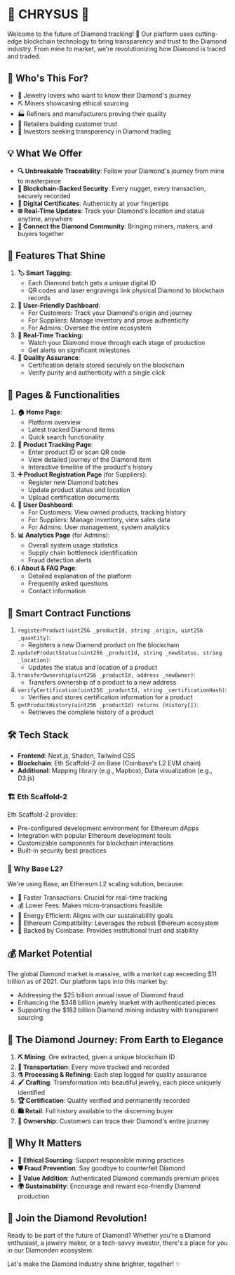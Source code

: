 🔱 CHRYSUS 🔱
=========================

Welcome to the future of Diamond tracking! 🚀 Our platform uses cutting-edge blockchain technology to bring transparency and trust to the Diamond industry. From mine to market, we're revolutionizing how Diamond is traced and traded.

🎯 Who's This For?
------------------

-   💍 Jewelry lovers who want to know their Diamond's journey
-   ⛏️ Miners showcasing ethical sourcing
-   🏭 Refiners and manufacturers proving their quality
-   🏪 Retailers building customer trust
-   💼 Investors seeking transparency in Diamond trading

💡 What We Offer
----------------

-   **🔍 Unbreakable Traceability**: Follow your Diamond's journey from mine to masterpiece
-   **🔐 Blockchain-Backed Security**: Every nugget, every transaction, securely recorded
-   **📜 Digital Certificates**: Authenticity at your fingertips
-   **🌐 Real-Time Updates**: Track your Diamond's location and status anytime, anywhere
-   **🤝 Connect the Diamond Community**: Bringing miners, makers, and buyers together

💪 Features That Shine
----------------------

1.  **🏷️ Smart Tagging**:
    -   Each Diamond batch gets a unique digital ID
    -   QR codes and laser engravings link physical Diamond to blockchain records
2.  **📱 User-Friendly Dashboard**:
    -   For Customers: Track your Diamond's origin and journey
    -   For Suppliers: Manage inventory and prove authenticity
    -   For Admins: Oversee the entire ecosystem
3.  **🔄 Real-Time Tracking**:
    -   Watch your Diamond move through each stage of production
    -   Get alerts on significant milestones
4.  **🏅 Quality Assurance**:
    -   Certification details stored securely on the blockchain
    -   Verify purity and authenticity with a single click

📄 Pages & Functionalities
--------------------------

1.  **🏠 Home Page**:
    -   Platform overview
    -   Latest tracked Diamond items
    -   Quick search functionality
2.  **🔎 Product Tracking Page**:
    -   Enter product ID or scan QR code
    -   View detailed journey of the Diamond item
    -   Interactive timeline of the product's history
3.  **➕ Product Registration Page** (for Suppliers):
    -   Register new Diamond batches
    -   Update product status and location
    -   Upload certification documents
4.  **👤 User Dashboard**:
    -   For Customers: View owned products, tracking history
    -   For Suppliers: Manage inventory, view sales data
    -   For Admins: User management, system analytics
5.  **📊 Analytics Page** (for Admins):
    -   Overall system usage statistics
    -   Supply chain bottleneck identification
    -   Fraud detection alerts
6.  **ℹ️ About & FAQ Page**:
    -   Detailed explanation of the platform
    -   Frequently asked questions
    -   Contact information

📜 Smart Contract Functions
---------------------------

1.  `registerProduct(uint256 _productId, string _origin, uint256 _quantity)`:
    -   Registers a new Diamond product on the blockchain
2.  `updateProductStatus(uint256 _productId, string _newStatus, string _location)`:
    -   Updates the status and location of a product
3.  `transferOwnership(uint256 _productId, address _newOwner)`:
    -   Transfers ownership of a product to a new address
4.  `verifyCertification(uint256 _productId, string _certificationHash)`:
    -   Verifies and stores certification information for a product
5.  `getProductHistory(uint256 _productId) returns (History[])`:
    -   Retrieves the complete history of a product

🛠️ Tech Stack
--------------

-   **Frontend**: Next.js, Shadcn, Tailwind CSS
-   **Blockchain**: Eth Scaffold-2 on Base (Coinbase's L2 EVM chain)
-   **Additional**: Mapping library (e.g., Mapbox), Data visualization (e.g., D3.js)

### 🏗️ Eth Scaffold-2

Eth Scaffold-2 provides:

-   Pre-configured development environment for Ethereum dApps
-   Integration with popular Ethereum development tools
-   Customizable components for blockchain interactions
-   Built-in security best practices

### 🚀 Why Base L2?

We're using Base, an Ethereum L2 scaling solution, because:

-   💨 Faster Transactions: Crucial for real-time tracking
-   💰 Lower Fees: Makes micro-transactions feasible
-   🌿 Energy Efficient: Aligns with our sustainability goals
-   🔗 Ethereum Compatibility: Leverages the robust Ethereum ecosystem
-   🏢 Backed by Coinbase: Provides institutional trust and stability

💰 Market Potential
-------------------

The global Diamond market is massive, with a market cap exceeding $11 trillion as of 2021. Our platform taps into this market by:

-   Addressing the $25 billion annual issue of Diamond fraud
-   Enhancing the $348 billion jewelry market with authenticated pieces
-   Supporting the $182 billion Diamond mining industry with transparent sourcing

🌟 The Diamond Journey: From Earth to Elegance
-------------------------------------------

1.  **⛏️ Mining**: Ore extracted, given a unique blockchain ID
2.  **🚚 Transportation**: Every move tracked and recorded
3.  **⚗️ Processing & Refining**: Each step logged for quality assurance
4.  **🖌️ Crafting**: Transformation into beautiful jewelry, each piece uniquely identified
5.  **🏆 Certification**: Quality verified and permanently recorded
6.  **🛍️ Retail**: Full history available to the discerning buyer
7.  **💖 Ownership**: Customers can trace their Diamond's entire journey

🤔 Why It Matters
-----------------

-   **🌿 Ethical Sourcing**: Support responsible mining practices
-   **🛡️ Fraud Prevention**: Say goodbye to counterfeit Diamond
-   **💎 Value Addition**: Authenticated Diamond commands premium prices
-   **🌍 Sustainability**: Encourage and reward eco-friendly Diamond production

🚀 Join the Diamond Revolution!
----------------------------

Ready to be part of the future of Diamond? Whether you're a Diamond enthusiast, a jewelry maker, or a tech-savvy investor, there's a place for you in our Diamonden ecosystem.

Let's make the Diamond industry shine brighter, together! ✨
